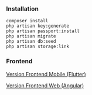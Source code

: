 ### Installation

```
composer install
php artisan key:generate
php artisan passport:install
php artisan migrate
php artisan db:seed
php artisan storage:link
```

### Frontend

[Version Frontend Mobile (Flutter)](https://github.com/wisusdev/boilerplate_frontend_mobile_flutter)

[Version Frontend Web (Angular)](https://github.com/wisusdev/boilerplate_frontend_web_angular)
